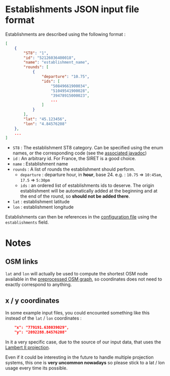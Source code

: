 # Establishments JSON input file format

Establishments are described using the following format :
```json
[
    {
        "ST8": "1",
        "id": "52126036400018",
        "name": "establishment_name",
        "rounds": [
            {
                "departure": "10.75",
                "ids": [
                    "50849661900034",
                    "51049541900028",
                    "39478915000023",
					...
                ]
            }
        ],
        "lat": "45.123456",
        "lon": "4.84576208"
    },
	...
]
```
- `ST8` : The establishment ST8 category. Can be specified using the enum
	names, or the corresponding code (see the [associated javadoc](https://smartgov-liris.github.io/SmartGovLezModelUFD/org/liris/smartgov/lez/core/agent/establishment/ST8.html))
- `id` : An arbitrary id. For France, the SIRET is a good choice.
- `name` : Establishment name
- `rounds` : A list of rounds the establishment should perform.
  - `departure` : departure hour, in **hour**, base 24. e.g. : `10.75` => `10:45am`, `17.5` => `5:30pm`
  - `ids` : an ordered list of establishments ids to deserve. The origin
	  establishment will be automatically added at the beginning and at the end
	  of the round, so **should not be added there**.
- `lat` : establishment latitude
- `lon` : establishment longitude

Establishments can then be references in the [configuration
file](Configuration-File.md) using the `establishments` field.

# Notes

## OSM links

`lat` and `lon` will actually be used to compute the shortest OSM node
available in the [preprocessed OSM graph](/documentation/The-SmartGovLez-CLI.md#roads),
so coordinates does not need to exactly correspond to anything.

## x / y coordinates 

In some example input files, you could encounted something like this instead of
the `lat` / `lon` coordinates :
```json
	"x": "779191.638039029",
	"y": "2092288.84576208"
```
In it a very specific case, due to the source of our input data, that uses the
[Lambert II
projection](https://smartgov-liris.github.io/SmartGovSimulator/org/liris/smartgov/simulator/urban/geo/utils/lambert/LambertII.html).

Even if it could be interesting in the future to handle multiple projection
systems, this one is **very uncommon nowadays** so please stick to a lat / lon
usage every time its possible.
